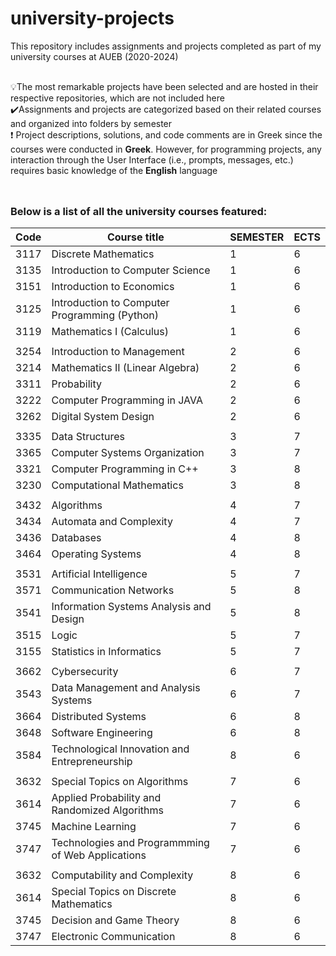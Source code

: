 # university-projects
This repository includes assignments and projects completed as part of my university courses at AUEB (2020-2024) <br><br>

💡The most remarkable projects have been selected and are hosted in their respective repositories, which are not included here <br>
✔️Assignments and projects are categorized based on their related courses and organized into folders by semester <br>
❗️ Project descriptions, solutions, and code comments are in Greek since the courses were conducted in **Greek**. However, for programming projects, any interaction through the User Interface (i.e., prompts, messages, etc.) requires basic knowledge of the **English** language

<img src="https://user-images.githubusercontent.com/74038190/212284100-561aa473-3905-4a80-b561-0d28506553ee.gif" height="10"/>

### Below is a list of all the university courses featured:

| Code   | Course title                                        |SEMESTER|ECTS|               
|--------|-----------------------------------------------------|-------|-----|
| 3117   |  Discrete Mathematics                               | 1     | 6   |
| 3135   |  Introduction to Computer Science                   | 1     | 6   |
| 3151   |  Introduction to Economics                          | 1     | 6   |
| 3125   |  Introduction to Computer Programming (Python)      | 1     | 6   |
| 3119   |  Mathematics I (Calculus)                           | 1     | 6   |
|||||
| 3254   |  Introduction to Management                         | 2     | 6   |
| 3214   |  Mathematics II (Linear Algebra)                    | 2     | 6   |
| 3311   |  Probability                                        | 2     | 6   |
| 3222   |  Computer Programming in JAVA                       | 2     | 6   |
| 3262   |  Digital System Design                              | 2     | 6   |
|||||
| 3335   |  Data Structures                                    | 3     | 7   | 
| 3365   |  Computer Systems Organization                      | 3     | 7   |
| 3321   |  Computer Programming in C++                        | 3     | 8   |
| 3230   |  Computational Mathematics                          | 3     | 8   |
||||| 
| 3432   |  Algorithms                                         | 4     | 7   | 
| 3434   |  Automata and Complexity                            | 4     | 7   | 
| 3436   |  Databases                                          | 4     | 8   | 
| 3464   |  Operating Systems                                  | 4     | 8   | 
|||||
| 3531   |  Artificial Intelligence                            | 5     | 7   |
| 3571   |  Communication Networks                             | 5     | 8   |
| 3541   |  Information Systems Analysis and Design            | 5     | 8   | 
| 3515   |  Logic                                              | 5     | 7   | 
| 3155   |  Statistics in Informatics                          | 5     | 7   |
|||||
| 3662   |  Cybersecurity                                      | 6     | 7   |
| 3543   |  Data Management and Analysis Systems               | 6     | 7   |
| 3664   |  Distributed Systems                                | 6     | 8   | 
| 3648   |  Software Engineering                               | 6     | 8   | 
| 3584   |  Technological Innovation and Entrepreneurship      | 8     | 6   | 
|||||
| 3632   |  Special Topics on Algorithms                       | 7     | 6   |
| 3614   |  Applied Probability and Randomized Algorithms      | 7     | 6   |
| 3745   |  Machine Learning                                   | 7     | 6   |
| 3747   |  Technologies and Programmming of Web Applications  | 7     | 6   |
|||||
| 3632   |  Computability and Complexity                       | 8     | 6   |
| 3614   |  Special Topics on Discrete Mathematics             | 8     | 6   |
| 3745   |  Decision and Game Theory                           | 8     | 6   |
| 3747   |  Electronic Communication                           | 8     | 6   |

